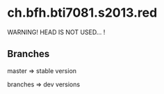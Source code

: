 ch.bfh.bti7081.s2013.red
========================

WARNING! HEAD IS NOT USED... !

Branches
--------

master => stable version

branches => dev versions
